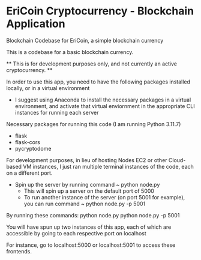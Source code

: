 # EriCoin Cryptocurrency - Blockchain Application
Blockchain Codebase for EriCoin, a simple blockchain currency

This is a codebase for a basic blockchain currency.

** This is for development purposes only, and not currently an active cryptocurrency. **

In order to use this app, you need to have the following packages installed locally, or in a virtual environment
- I suggest using Anaconda to install the necessary packages in a virtual environment, and activate that virtual enviornment in the appropriate CLI instances for running each server

Necessary packages for running this code (I am running Python 3.11.7)
- flask
- flask-cors
- pycryptodome


For development purposes, in lieu of hosting Nodes EC2 or other Cloud-based VM instances, I just ran multiple terminal instances of the code, each on a different port.
- Spin up the server by running command ~ python node.py
  - This will spin up a server on the default port of 5000
  - To run another instance of the server (on port 5001 for example), you can run command ~ python node.py -p 5001
 
By running these commands:
  python node.py
  python node.py -p 5001

You will have spun up two instances of this app, each of which are accessible by going to each respective port on localhost

For instance, go to localhost:5000 or localhost:5001 to access these frontends.




